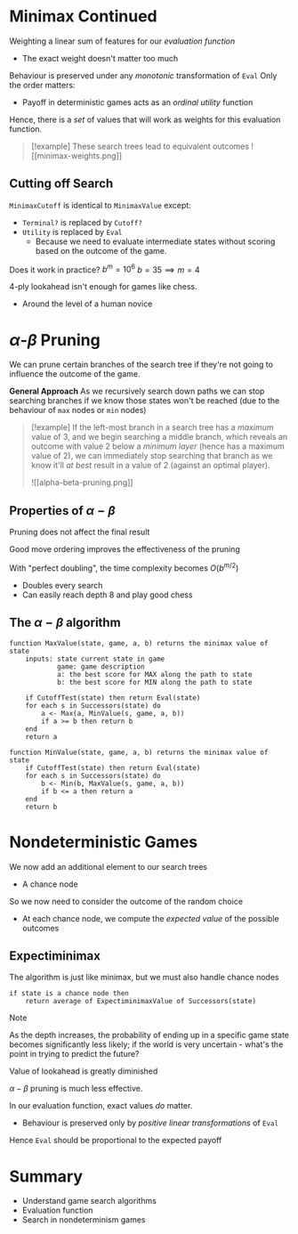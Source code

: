 

# Minimax Continued

Weighting a linear sum of features for our *evaluation function*
- The exact weight doesn't matter too much

Behaviour is preserved under any *monotonic* transformation of `Eval`
Only the order matters:
- Payoff in deterministic games acts as an *ordinal utility* function

Hence, there is a *set* of values that will work as weights for this evaluation function.

>[!example]
> These search trees lead to equivalent outcomes
> ![[minimax-weights.png]]

## Cutting off Search
`MinimaxCutoff` is identical to `MinimaxValue` except:
- `Terminal?` is replaced by `Cutoff?`
- `Utility` is replaced by `Eval`
	- Because we need to evaluate intermediate states without scoring based on the outcome of the game.

Does it work in practice?
$b^m = 10^6$
$b=35 \implies m=4$ 

4-ply lookahead isn't enough for games like chess.
- Around the level of a human novice

# $\alpha$-$\beta$ Pruning

We can prune certain branches of the search tree if they're not going to influence the outcome of the game.

**General Approach**
As we recursively search down paths we can stop searching branches if we know those states won't be reached (due to the behaviour of `max` nodes or `min` nodes) 

>[!example]
>If the left-most branch in a search tree has a *maximum* value of 3, and we begin searching a middle branch, which reveals an outcome with value 2 below a *minimum layer* (hence has a maximum value of 2), we can immediately stop searching that branch as we know it'll *at best* result in a value of 2 (against an optimal player).
>
>![[alpha-beta-pruning.png]]


## Properties of $\alpha-\beta$
Pruning does not affect the final result

Good move ordering improves the effectiveness of the pruning

With "perfect doubling", the time complexity becomes $O(b^{m/2})$
- Doubles every search
- Can easily reach depth 8 and play good chess


## The $\alpha-\beta$ algorithm

```
function MaxValue(state, game, a, b) returns the minimax value of state
	inputs: state current state in game
			game: game description
			a: the best score for MAX along the path to state
			b: the best score for MIN along the path to state
			
	if CutoffTest(state) then return Eval(state)
	for each s in Successors(state) do
		a <- Max(a, MinValue(s, game, a, b))
		if a >= b then return b
	end
	return a

function MinValue(state, game, a, b) returns the minimax value of state
	if CutoffTest(state) then return Eval(state)
	for each s in Successors(state) do
		b <- Min(b, MaxValue(s, game, a, b))
		if b <= a then return a
	end
	return b
```


# Nondeterministic Games

We now add an additional element to our search trees
- A chance node

So we now need to consider the outcome of the random choice
- At each chance node, we compute the *expected value* of the possible outcomes

## Expectiminimax
The algorithm is just like minimax, but we must also handle chance nodes

```
if state is a chance node then
	return average of ExpectiminimaxValue of Successors(state)
```


>[!note]
>As the depth increases, the probability of ending up in a specific game state becomes significantly less likely; if the world is very uncertain - what's the point in trying to predict the future?
>
>Value of lookahead is greatly diminished

$\alpha-\beta$ pruning is much less effective.


In our evaluation function, exact values *do* matter.
- Behaviour is preserved only by *positive linear transformations* of `Eval`

Hence `Eval` should be proportional to the expected payoff

# Summary
- Understand game search algorithms
- Evaluation function
- Search in nondeterminism games

